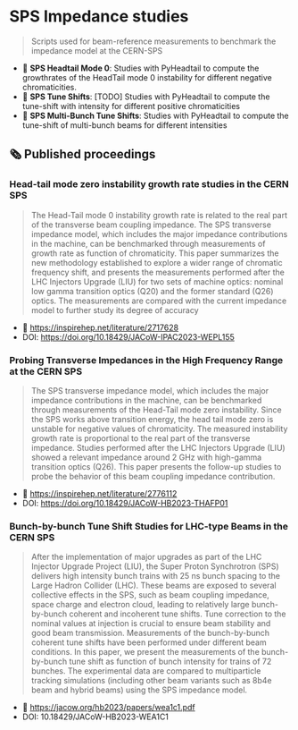 # SPS Impedance studies
> Scripts used for beam-reference measurements to benchmark the impedance model at the CERN-SPS

* 📁 **SPS Headtail Mode 0**: Studies with PyHeadtail to compute the growthrates of the HeadTail mode 0 instability for different negative chromaticities. 
* 📁 **SPS Tune Shifts**: [TODO] Studies with PyHeadtail to compute the tune-shift with intensity for different positive chromaticities
* 📁 **SPS Multi-Bunch Tune Shifts**: Studies with PyHeadtail to compute the tune-shift of multi-bunch beams for different intensities

## 🗞️ Published proceedings

### Head-tail mode zero instability growth rate studies in the CERN SPS
> The Head-Tail mode 0 instability growth rate is related to the real part of the transverse beam coupling impedance. The SPS transverse impedance model, which includes the major impedance contributions in the machine, can be benchmarked through measurements of growth rate as function of chromaticity. This paper summarizes the new methodology established to explore a wider range of chromatic frequency shift, and presents the measurements performed after the LHC Injectors Upgrade (LIU) for two sets of machine optics: nominal low gamma transition optics (Q20) and the former standard (Q26) optics. The measurements are compared with the current impedance model to further study its degree of accuracy
* :link: https://inspirehep.net/literature/2717628
* DOI: https://doi.org/10.18429/JACoW-IPAC2023-WEPL155

### Probing Transverse Impedances in the High Frequency Range at the CERN SPS
> The SPS transverse impedance model, which includes the major impedance contributions in the machine, can be benchmarked through measurements of the Head-Tail mode zero instability. Since the SPS works above transition energy, the head tail mode zero is unstable for negative values of chromaticity. The measured instability growth rate is proportional to the real part of the transverse impedance. Studies performed after the LHC Injectors Upgrade (LIU) showed a relevant impedance around 2 GHz with high-gamma transition optics (Q26). This paper presents the follow-up studies to probe the behavior of this beam coupling impedance contribution.
* :link: https://inspirehep.net/literature/2776112
* DOI: https://doi.org/10.18429/JACoW-HB2023-THAFP01

### Bunch-by-bunch Tune Shift Studies for LHC-type Beams in the CERN SPS
> After the implementation of major upgrades as part of the LHC Injector Upgrade Project (LIU), the Super Proton Synchrotron (SPS) delivers high intensity bunch trains with 25 ns bunch spacing to the Large Hadron Collider (LHC). These beams are exposed to several collective effects in the SPS, such as beam coupling impedance, space charge and electron cloud, leading to relatively large bunch-by-bunch coherent and incoherent tune shifts. Tune correction to the nominal values at injection is crucial to ensure beam stability and good beam transmission. Measurements of the bunch-by-bunch coherent tune shifts have been performed under different beam conditions. In this paper, we present the measurements of the bunch-by-bunch tune shift as function of bunch intensity for trains of 72 bunches. The experimental data are compared to multiparticle tracking simulations (including other beam variants such as 8b4e beam and hybrid beams) using the SPS impedance model.
* :link: https://jacow.org/hb2023/papers/wea1c1.pdf
* DOI: 10.18429/JACoW-HB2023-WEA1C1